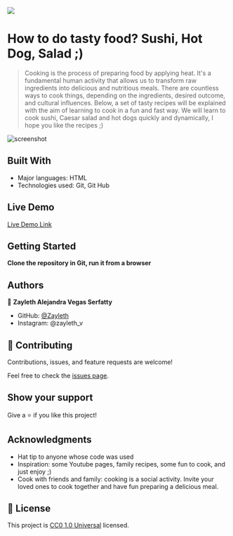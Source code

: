 ![](https://img.shields.io/badge/Uneweb-blue)

# How to do tasty food? Sushi, Hot Dog, Salad ;)

>Cooking is the process of preparing food by applying heat. It's a fundamental human activity that allows us to transform raw ingredients into delicious and nutritious meals. There are countless ways to cook things, depending on the ingredients, desired outcome, and cultural influences. Below, a set of tasty recipes will be explained with the aim of learning to cook in a fun and fast way. We will learn to cook sushi, Caesar salad and hot dogs quickly and dynamically, I hope you like the recipes ;)

![screenshot](/img/screen.jpg)

## Built With

- Major languages: HTML
- Technologies used: Git, Git Hub

## Live Demo

[Live Demo Link](https://zayleth.github.io/odin-recipes/)

## Getting Started

**Clone the repository in Git, run it from a browser**

## Authors

👤 **Zayleth Alejandra Vegas Serfatty**

- GitHub: [@Zayleth](https://github.com/aristides1000)
- Instagram: @zayleth_v


## 🤝 Contributing

Contributions, issues, and feature requests are welcome!

Feel free to check the [issues page](https://github.com/Zayleth/odin-recipes/issues).

## Show your support

Give a ⭐️ if you like this project!

## Acknowledgments

- Hat tip to anyone whose code was used
- Inspiration: some Youtube pages, family recipes, some fun to cook, and just enjoy ;)
- Cook with friends and family: cooking is a social activity. Invite your loved ones to cook together and have fun preparing a delicious meal.

## 📝 License

This project is [CC0 1.0 Universal](LICENSE) licensed.
